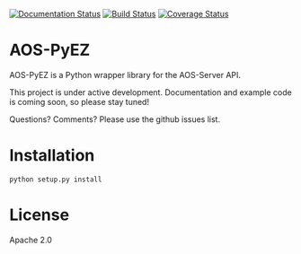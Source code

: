 [![Documentation Status](https://readthedocs.org/projects/aos-pyez/badge/?version=latest)](http://aos-pyez.readthedocs.io/en/latest/?badge=latest)
[![Build Status](https://travis-ci.org/Apstra/aos-pyez.svg?branch=develop)](https://travis-ci.org/Apstra/aos-pyez)
[![Coverage Status](https://coveralls.io/repos/github/Apstra/aos-pyez/badge.png?branch=develop)](https://coveralls.io/github/Apstra/aos-pyez?branch=develop)


# AOS-PyEZ

AOS-PyEZ is a Python wrapper library for the AOS-Server API.

This project is under active development. 
Documentation and example code is coming soon, so please stay tuned!

Questions? Comments? Please use the github issues list.

# Installation

    python setup.py install

# License
Apache 2.0
